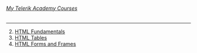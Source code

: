 ###### [My Telerik Academy Courses](https://github.com/nikolovdeyan/TelerikAcademy) 
-------------------------------------

2. [HTML Fundamentals](./02.HTML_Fundamentals)
3. [HTML Tables](./03.HTML_Tables)
4. [HTML Forms and Frames](./04.HTML_Forms_and_Frames)
